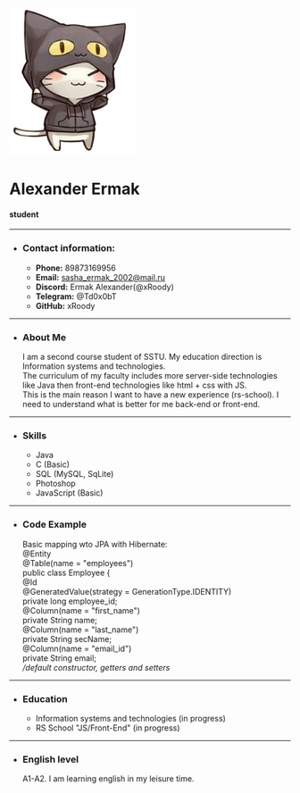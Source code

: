    
   ![Avatar](7cbba2effcfb2c4d74c7e55aedf54077.png)
   
# Alexander Ermak

#### student

___

- ### Contact information:

  - **Phone:** 89873169956
  - **Email:** sasha_ermak_2002@mail.ru
  - **Discord:** Ermak Alexander(@xRoody)
  - **Telegram:** @Td0x0bT
  - **GitHub:** xRoody

___

- ### About Me

  I am a second course student of SSTU. My education direction is Information systems and technologies.    
  The curriculum of my faculty includes more server-side technologies like Java then front-end technologies like html + css with JS.    
  This is the main reason I want to have a new experience (rs-school). I need to understand what is better for me back-end or front-end.

___   

- ### Skills

  - Java
  - C (Basic)
  - SQL (MySQL, SqLite)
  - Photoshop
  - JavaScript (Basic)

___   

- ### Code Example   

  Basic mapping wto JPA with Hibernate:   
  @Entity   
  @Table(name = "employees")   
  public class Employee {   
  @Id   
  @GeneratedValue(strategy = GenerationType.IDENTITY)   
  private long employee_id;   
  @Column(name = "first_name")   
  private String name;   
  @Column(name = "last_name")   
  private String secName;   
  @Column(name = "email_id")   
  private String email;   
  */default constructor, getters and setters*   

___   


- ### Education

  - Information systems and technologies (in progress)
  - RS School "JS/Front-End" (in progress)

___   

- ### English level

  A1-A2. I am learning english in my leisure time.

